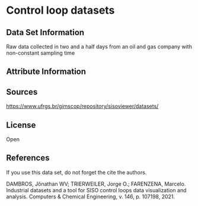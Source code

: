 # Control loop datasets


## Data Set Information
Raw data collected in two and a half days from an oil and gas company with non-constant sampling time

## Attribute Information



## Sources
https://www.ufrgs.br/gimscop/repository/sisoviewer/datasets/

## License
Open

## References
If you use this data set, do not forget the cite the authors. 

DAMBROS, Jônathan WV; TRIERWEILER, Jorge O.; FARENZENA, Marcelo. Industrial datasets and a tool for SISO control loops data visualization and analysis. Computers & Chemical Engineering, v. 146, p. 107198, 2021.
